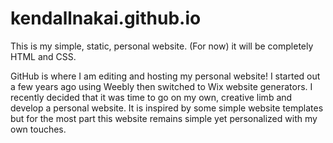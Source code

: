 # kendallnakai.github.io

This is my simple, static, personal website. (For now) it will be completely 
HTML and CSS. 

GitHub is where I am editing and hosting my personal website! I started out a few 
years ago using Weebly then switched to Wix website generators. I recently 
decided that it was time to go on my own, creative limb and develop a personal 
website. It is inspired by some simple website templates but for the most part
this website remains simple yet personalized with my own touches. 
